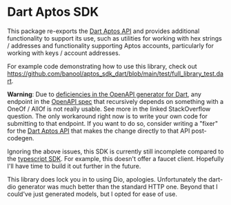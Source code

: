 # Dart Aptos SDK

This package re-exports the [Dart Aptos API](https://github.com/banool/aptos_api_dart) and provides additional functionality to support its use, such as utilities for working with hex strings / addresses and functionality supporting Aptos accounts, particularly for working with keys / account addresses.

For example code demonstrating how to use this library, check out https://github.com/banool/aptos_sdk_dart/blob/main/test/full_library_test.dart.

**Warning**: Due to [deficiencies in the OpenAPI generator for Dart](https://stackoverflow.com/questions/72266600/how-to-use-oneof-with-openapi-generator-for-dart), any endpoint in the [OpenAPI spec](https://github.com/aptos-labs/aptos-core/blob/main/api/doc/openapi.yaml) that recursively depends on something with a OneOf / AllOf is not really usable. See more in the linked StackOverflow question. The only workaround right now is to write your own code for submitting to that endpoint. If you want to do so, consider writing a "fixer" for the [Dart Aptos API](https://github.com/banool/aptos_api_dart) that makes the change directly to that API post-codegen.

Ignoring the above issues, this SDK is currently still incomplete compared to the [typescript SDK](https://github.com/aptos-labs/aptos-core/blob/main/ecosystem/typescript/sdk). For example, this doesn't offer a faucet client. Hopefully I'll have time to build it out further in the future.

This library does lock you in to using Dio, apologies. Unfortunately the dart-dio generator was much better than the standard HTTP one. Beyond that I could've just generated models, but I opted for ease of use.
